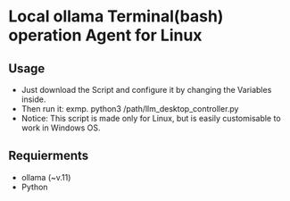 # Local ollama Terminal(bash) operation Agent for Linux
## Usage
* Just download the Script and configure it by changing the Variables inside.
* Then run it: exmp. python3 /path/llm_desktop_controller.py
* Notice: This script is made only for Linux, but is easily customisable to work in Windows OS.

## Requierments
- ollama (~v.11)
- Python
